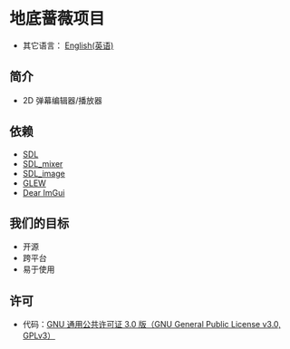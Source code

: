 # 地底蔷薇项目
- 其它语言： [English(英语)](./README.md)

## 简介
- 2D 弹幕编辑器/播放器

## 依赖
- [SDL](https://www.libsdl.org/)
- [SDL_mixer](https://www.libsdl.org/projects/SDL_mixer/)
- [SDL_image](https://www.libsdl.org/projects/SDL_image/)
- [GLEW](http://glew.sourceforge.net/)
- [Dear ImGui](https://github.com/Tyyppi77/imgui_sdl)

## 我们的目标
- 开源
- 跨平台
- 易于使用

## 许可
- 代码：[GNU 通用公共许可证 3.0 版（GNU General Public License v3.0, GPLv3）](./license.txt)
